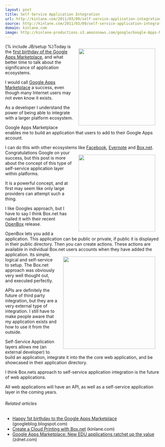 ```yaml
---
layout: post
title: Self-Service Application Integration
url: http://kinlane.com/2011/03/09/self-service-application-integration/
source: http://kinlane.com/2011/03/09/self-service-application-integration/
domain: kinlane.com
image: http://kinlane-productions.s3.amazonaws.com/google/Google-Apps-Marketplace.jpg
---
```

{% include JB/setup %}<img style="padding: 15px;" src="http://kinlane-productions.s3.amazonaws.com/google/Google-Apps-Marketplace.jpg" alt="" width="250" align="right" />Today is the <a title="First Birthday Google Apps Marketplace" href="http://googleblog.blogspot.com/2011/03/happy-1st-birthday-to-google-apps.html">first birthday of the Google Apps Marketplace</a>, and what better time to talk about the significance of application ecosystems.<p></p>
I would call <a title="Google Apps Marketplace" href="https://www.google.com/enterprise/marketplace/?pli=1">Google Apps Marketplace</a> a success, even though many Internet users may not even know it exists.<p></p>
As a developer I understand the power of being able to integrate with a larger platform ecosystem.<p></p>
Google Apps Marketplace enables me to build an application that users to add to their Google Apps account.<p></p>
I can do this with other ecosystems like <a title="Facebook Developer Platform" href="http://developers.facebook.com/">Facebook</a>, <a title="Evernote Trunk" href="http://www.evernote.com/about/trunk/">Evernote</a> and <a title="Box.net" href="http://www.box.net/services">Box.net</a>.
<img style="padding: 15px;" src="http://kinlane-productions.s3.amazonaws.com/box-net-logo.jpg" alt="" width="250" align="right" />
Congratulations Google on your success, but this post is more about the concept of this type of self-service application layer within platforms.<p></p>
It is a powerful concept, and at first may seem like only large providers can attempt such a thing.<p></p>
I like Googles approach, but I have to say I think Box.net has nailed it with their recent <a title="OpenBox" href="http://www.box.net/services">OpenBox</a> release.<p></p>
OpenBox lets you add a application.  This application can be public or private, if public it is displayed in their public directory. Then you can create actions.   These actions are available in individual Box.net users accounts when they have added the application.
<img style="padding: 15px;" src="http://kinlane-productions.s3.amazonaws.com/Box.net/Open-Box.png" alt="" width="300" align="right" />
Its simple, logical and self-service to setup. The Box.net approach was obviously very well thought out, and executed perfectly.<p></p>
APIs are definitely the future of third party integration, but they are a very external type of integration.   I still have to make people aware that my application exists and how to use it from the outside.<p></p>
Self-Service Application layers allows me (an external developer) to build an application, integrate it into the the core web application, and be showcased in their application directory.<p></p>
I think Box.nets approach to self-service application integration is the future of web applications.<p></p>
All web applications will have an API, as well as a self-service application layer in the coming years.
<h6 class="zemanta-related-title" style="font-size: 1em;">Related articles</h6>
<ul class="zemanta-article-ul">
	<li class="zemanta-article-ul-li"><a href="http://googleblog.blogspot.com/2011/03/happy-1st-birthday-to-google-apps.html">Happy 1st birthday to the Google Apps Marketplace</a> (googleblog.blogspot.com)</li>
	<li class="zemanta-article-ul-li"><a href="http://www.kinlane.com/2011/03/create-a-cloud-printing-with-box-net/">Create a Cloud Printing with Box.net</a> (kinlane.com)</li>
	<li class="zemanta-article-ul-li"><a href="http://www.zdnet.com/blog/education/google-apps-marketplace-new-edu-applications-ratchet-up-the-value/4463">Google Apps Marketplace: New EDU applications ratchet up the value</a> (zdnet.com)</li>
</ul>
